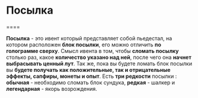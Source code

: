 # Посылка
====

__Посылка__ - это ивент который представляет собой пьедестал, на котором расположен __блок посылки__, его можно отличить __по голограмме сверху__. Смысл ивента в том, чтобы __сломать посылку__ столько раз, какое __количество указано над ней__, после чего она __начнет выбрасывать ценный лут__. Так же, пока вы будете ломать блок посылки вы __будете получать как положительные, так и отрицательные эффекты, сапфиры, монеты и опыт__. Есть __три редкости__ посылки : __обычная__ - необходимо сломать блок сундука, __редкая__ - шалкер и __легендарная__ - якорь возрождения.
